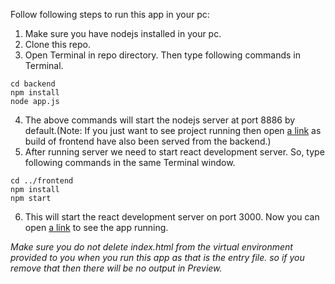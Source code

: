 Follow following steps to run this app in your pc:

1. Make sure you have nodejs installed in your pc.
2. Clone this repo.
3. Open Terminal in repo directory. Then type following commands in Terminal.

```
cd backend
npm install
node app.js
```

4. The above commands will start the nodejs server at port 8886 by default.(Note: If you just want to see project running then open [a link](http://localhost:8886/) as build of frontend have also been served from the backend.)
5. After running server we need to start react development server. So, type following commands in the same Terminal window.

```
cd ../frontend
npm install
npm start
```

6. This will start the react development server on port 3000. Now you can open [a link](http://localhost:3000/) to see the app running.

_Make sure you do not delete index.html from the virtual environment provided to you when you run this app as that is the entry file. so if you remove that then there will be no output in Preview._

